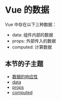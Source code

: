 # Vue 的数据

Vue 中存在以下三种数据：

+ data: 组件内部的数据
+ props: 外部传入的数据
+ computed: 计算数据

## 本节的子主题

+ [数据的响应性](./reactivity.md)
+ [data](./data.md)
+ [props](./props.md)
+ [computed](./computed.md)
